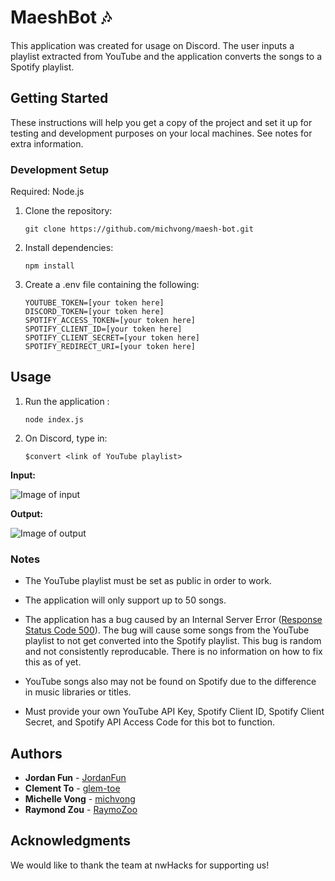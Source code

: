 
# **MaeshBot 🎶**
This application was created for usage on Discord. The user inputs a playlist extracted from YouTube and the application converts the songs to a Spotify playlist.

## **Getting Started**
These instructions will help you get a copy of the project and set it up for testing and development purposes on your local machines. See notes for extra information. 

### **Development Setup**
Required: Node.js
1. Clone the repository:
	```
	git clone https://github.com/michvong/maesh-bot.git
	```
2. Install dependencies:
	```
	npm install
	```
3. Create a .env file containing the following:
	```
	YOUTUBE_TOKEN=[your token here]
	DISCORD_TOKEN=[your token here]
	SPOTIFY_ACCESS_TOKEN=[your token here]
	SPOTIFY_CLIENT_ID=[your token here]
	SPOTIFY_CLIENT_SECRET=[your token here]
	SPOTIFY_REDIRECT_URI=[your token here]
	```
## **Usage**
1. Run the application :
	```
	node index.js
	```
2.  On Discord, type in:
	```
	$convert <link of YouTube playlist>
	```
**Input:**

![Image of input](https://i.gyazo.com/83297317a571b476abebd4701835b935.png)

**Output:**

![Image of output](https://i.gyazo.com/da45bba0b9cf6c3fc0184acd0faf8467.png)


### **Notes**
- The YouTube playlist must be set as public in order to work.

- The application will only support up to 50 songs.

- The application has a bug caused by an Internal Server Error ([Response Status Code 500](https://developer.spotify.com/documentation/web-api/)).  The bug will cause some songs from the YouTube playlist to not get converted into the Spotify playlist.  This bug is random and not consistently reproducable.  There is no information on how to fix this as of yet.

- YouTube songs also may not be found on Spotify due to the difference in music libraries or titles.

- Must provide your own YouTube API Key, Spotify Client ID, Spotify Client Secret, and Spotify API Access Code for this bot to function.

## **Authors**
- **Jordan Fun** - [JordanFun](https://github.com/JordanFun)
- **Clement To** - [glem-toe](https://github.com/glem-toe)
- **Michelle Vong** - [michvong](https://github.com/michvong)
- **Raymond Zou** - [RaymoZoo](https://github.com/raymozoo)

## **Acknowledgments**
We would like to thank the team at nwHacks for supporting us!
